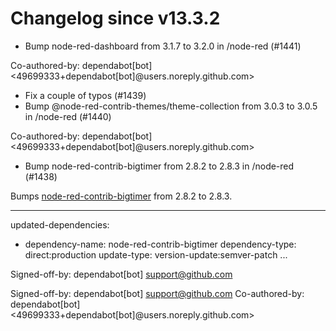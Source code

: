 # Changelog since v13.3.2
- Bump node-red-dashboard from 3.1.7 to 3.2.0 in /node-red (#1441)

Co-authored-by: dependabot[bot] <49699333+dependabot[bot]@users.noreply.github.com> 
- Fix a couple of typos (#1439) 
- Bump @node-red-contrib-themes/theme-collection from 3.0.3 to 3.0.5 in /node-red (#1440)

Co-authored-by: dependabot[bot] <49699333+dependabot[bot]@users.noreply.github.com> 
- Bump node-red-contrib-bigtimer from 2.8.2 to 2.8.3 in /node-red (#1438)

Bumps [node-red-contrib-bigtimer](https://tech.scargill.net/big-timer/) from 2.8.2 to 2.8.3.

---
updated-dependencies:
- dependency-name: node-red-contrib-bigtimer
  dependency-type: direct:production
  update-type: version-update:semver-patch
...

Signed-off-by: dependabot[bot] <support@github.com>

Signed-off-by: dependabot[bot] <support@github.com>
Co-authored-by: dependabot[bot] <49699333+dependabot[bot]@users.noreply.github.com> 
